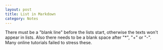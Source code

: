 ```yaml
---
layout: post
title: List in Markdown
category: Notes
---
```


There must be a "blank line" before the lists start, otherwise the texts won't
appear in lists. Also there needs to be a blank space after "*", "+" or "-".
Many online tutorials failed to stress these. 
